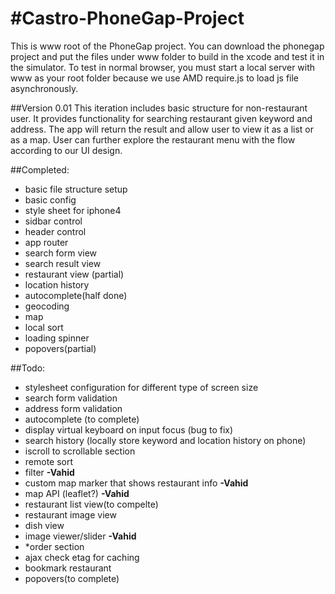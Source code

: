 #Castro-PhoneGap-Project
=======================

This is www root of the PhoneGap project. You can download the phonegap project and put the files under www folder to build in the xcode and test it in the simulator. To test in normal browser, you must start a local server with www as your root folder because we use AMD require.js to load js file asynchronously.

##Version 0.01
This iteration includes basic structure for non-restaurant user. It provides functionality for searching restaurant given keyword and address. The app will return the result and allow user to view it as a list or as a map. User can further explore the restaurant menu with the flow according to our UI design. 

##Completed:
<ul>
  <li>basic file structure setup</li>
  <li>basic config</li>
  <li>style sheet for iphone4 </li>
  <li>sidbar control </li>
  <li>header control</li>
  <li>app router</li>
  <li>search form view</li>
  <li>search result view</li>
  <li>restaurant view (partial)</li>
  <li>location history</li>
  <li>autocomplete(half done)</li>
  <li>geocoding</li>
  <li>map</li>
  <li>local sort</li>
  <li>loading spinner </li>
  <li>popovers(partial)</li>
</ul>

##Todo:
<ul>
  <li>stylesheet configuration for different type of screen size</li>
  <li>search form validation</li>
  <li>address form validation</li>
  <li>autocomplete (to complete)</li>
  <li>display virtual keyboard on input focus (bug to fix)</li>
  <li>search history (locally store keyword and location history on phone)</li>
  <li>iscroll to scrollable section</li>
  <li>remote sort</li>
  <li>filter <b>-Vahid</b></li>  
  <li>custom map marker that shows restaurant info <b>-Vahid</b></li>
  <li>map API (leaflet?) <b>-Vahid</b></li>  
  <li>restaurant list view(to compelte)</li>
  <li>restaurant image view</li>
  <li>dish view</li>
  <li>image viewer/slider <b>-Vahid</b></li> 
  <li>*order section</li>
  <li>ajax check etag for caching</li>
  <li>bookmark restaurant</li> 
  <li>popovers(to complete)</li> 
</ul>
